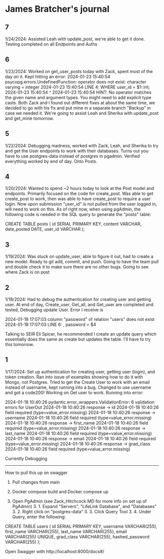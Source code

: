 # James Bratcher's journal
## 7
1/24/2024: Assisted Leah with update_post, we're able to get it done. Testing completed on all Endpoints and Auths

## 6
1/23/2024: Worked on get_user_posts today with Zack, spent most of the day on it. Kept hitting an error:
2024-01-23 15:40:54 psycopg.errors.UndefinedFunction: operator does not exist: character varying = integer
2024-01-23 15:40:54 LINE 4:                     WHERE user_id = $1::int;
2024-01-23 15:40:54                                           ^
2024-01-23 15:40:54 HINT:  No operator matches the given name and argument types. You might need to add explicit type casts.
Both Zack and I found out different fixes at about the same time, we decided to go with his fix and put mine in a separate branch "Backup" in case we needed it. We're going to assist Leah and Sherika with update_post and get_mine tomorrow.

## 5
1/22/2024: Debugging madness, worked with Zack, Leah, and Sherika to try and get the User endpoints to work with their databases. Turns out you have to use postgres-data instead of postgres in pgadmin. Verified everything worked by end of day. Onto Posts.

## 4
1/20/2024: Wanted to spend ~2 hours today to look at the Post model and endpoints. Primarily focused on the code for create_post. Was able to get create_post to work, then was able to have create_post to require a user login. Now upon submission "user_id" is not pulled from the user logged in, will need to work on this. As of right now, when using pgAdmin, the following code is needed in the SQL query to generate the "posts" table:

CREATE TABLE posts (
	id SERIAL PRIMARY KEY,
	content VARCHAR,
    date_posted DATE,
	user_id VARCHAR
);

## 3
1/19/2024: Was stuck on update_user, able to figure it out, had to create a new model. Ready to git add, commit, and push. Going to have the team pull and double check it to make sure there are no other bugs. Going to see where Zack is on post 

## 2
1/18/2024: Had to debug the authentication for creating user and getting user. At end of day, Create_user, Get_all, and Get_user are completed and tested, Debugging update User. Error I receive is

2024-01-18 17:07:03 column "password" of relation "users" does not exist
2024-01-18 17:07:03 LINE 6:                             , password = $4

Talking to SEIR Eli Spicer, he recommended I create an update query which essentially does the same as create but updates the table. I'll have to try this tomorrow.


## 1
1/17/2024: Set up authentication for creating user, getting user (login), and token creation. Ran into issue of examples showing how to do it with Mongo, not Postgres. Tried to get the Create User to work with an email instead of username, kept running into a bug. Changed to use username and got a code200! Working on Get user to work. Running into error:

2024-01-18 10:40:26 pydantic.error_wrappers.ValidationError: 6 validation errors for UserOut
2024-01-18 10:40:26 response -> id
2024-01-18 10:40:26   field required (type=value_error.missing)
2024-01-18 10:40:26 response -> username
2024-01-18 10:40:26   field required (type=value_error.missing)
2024-01-18 10:40:26 response -> first_name
2024-01-18 10:40:26   field required (type=value_error.missing)
2024-01-18 10:40:26 response -> last_name
2024-01-18 10:40:26   field required (type=value_error.missing)
2024-01-18 10:40:26 response -> email
2024-01-18 10:40:26   field required (type=value_error.missing)
2024-01-18 10:40:26 response -> grad_class
2024-01-18 10:40:26   field required (type=value_error.missing)

Currently Debugging

-------------------------------------

How to pull this up on swagger

1. Pull changes from main

2. Docker compose build and Docker compose up

3. Open PgAdmin (see Zack_Hitchcock.MD for more info on set up of PgAdmin)
    3. 1. Expand "Servers", "LifeLink Database", and "Databases"
    3. 2. Right click on "postgres-data"
    3. 3. Click Query Tool
    3. 4. Under Query, enter the following:

CREATE TABLE users (
	id SERIAL PRIMARY KEY,
	username VARCHAR(255),
    first_name VARCHAR(255),
    last_name VARCHAR(255),
    email VARCHAR(255) UNIQUE,
	grad_class VARCHAR(255),
    hashed_password VARCHAR(255)
);


Open Swagger with http://localhost:8000/docs#/